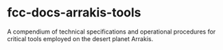 # fcc-docs-arrakis-tools
A compendium of technical specifications and operational procedures for critical tools employed on the desert planet Arrakis.
